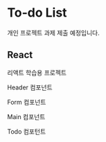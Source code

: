 # To-do List

개인 프로젝트 과제 제출 예정입니다.

## React

리액트 학습용 프로젝트

Header 컴포넌트

Form 컴포넌트

Main 컴포넌트

Todo 컴포턴트
